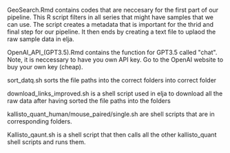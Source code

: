GeoSearch.Rmd contains codes that are neccesary for the first part of our pipeline. This R script filters in all series that might have samples that we can use. The script creates a metadata that is important for the thrid and final step for our pipeline. It then ends by creating a text file to uplaod the raw sample data in elja.
	
OpenAI_API_(GPT3.5).Rmd contains the function for GPT3.5 called "chat". Note, it is neccessary to have you own API key. Go to the OpenAI website to buy your own key (cheap).

sort_datq.sh sorts the file paths into the correct folders into correct folder

download_links_improved.sh is a shell script used in elja to download all the raw data after having sorted the file paths into the folders

kallisto_quant_human/mouse_paired/single.sh are shell scripts that are in corresponding folders.

Kallisto_qaunt.sh is a shell script that then calls all the other kallisto_quant shell scripts and runs them.

